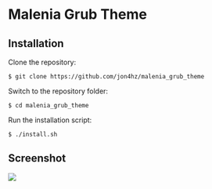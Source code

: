 # Malenia Grub Theme

## Installation

Clone the repository:
```
$ git clone https://github.com/jon4hz/malenia_grub_theme
```
Switch to the repository folder:
```
$ cd malenia_grub_theme
```
Run the installation script:
```
$ ./install.sh
```

## Screenshot
![](https://github.com/semimqmo/sekiro_grub_theme/blob/main/screenshot.png?raw=true)
